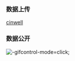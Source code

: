 ### 数据上传

[cinwell](/_media/record.mp4 ':include :type=vedio controls width=100%')

### 数据公开

![](/_media/giftest.gif "-gifcontrol-mode=click;")